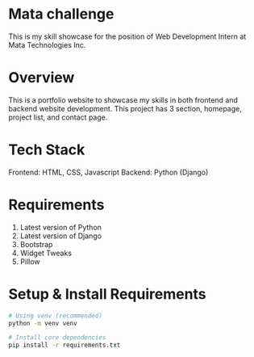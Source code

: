 # Mata challenge
This is my skill showcase for the position of Web Development Intern at Mata Technologies Inc.

# Overview
This is a portfolio website to showcase my skills in both frontend and backend website development.
This project has 3 section, homepage, project list, and contact page.

# Tech Stack
Frontend: HTML, CSS, Javascript
Backend: Python (Django)

# Requirements
1. Latest version of Python
2. Latest version of Django
3. Bootstrap
4. Widget Tweaks
5. Pillow

# Setup & Install Requirements
```bash
# Using venv (recommended)
python -m venv venv

# Install core dependencies
pip install -r requirements.txt
```
